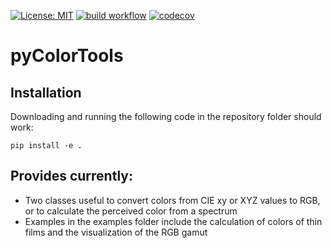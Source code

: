 [![License: MIT](https://img.shields.io/badge/License-MIT-blue.svg)](https://opensource.org/licenses/MIT)
[![build workflow](https://github.com/AlexanderSouthan/pyColorTools/actions/workflows/main.yml/badge.svg)](https://github.com/AlexanderSouthan/pyColorTools/actions/workflows/main.yml)
[![codecov](https://codecov.io/gh/AlexanderSouthan/pyColorTools/graph/badge.svg?token=576AG756A9)](https://codecov.io/gh/AlexanderSouthan/pyColorTools)

# pyColorTools
## Installation
Downloading and running the following code in the repository folder should work:
```
pip install -e .
```
## Provides currently:
* Two classes useful to convert colors from CIE xy or XYZ values to RGB, or to calculate the perceived color from a spectrum
* Examples in the examples folder include the calculation of colors of thin films and the visualization of the RGB gamut
